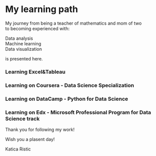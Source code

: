 # My learning path 


My journey from being a teacher of mathematics and mom of two   
to becoming experienced with:  

Data analysis  
Machine learning   
Data visualization

is presented here.

### Learning Excel&Tableau

### Learning on Coursera - Data Science Specialization

### Learning on DataCamp - Python for Data Science

### Learning on Edx - Microsoft Professional Program for Data Science track


Thank you for following my work!

Wish you a plasent day!   

Katica Ristic
